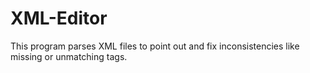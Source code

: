 # XML-Editor
This program parses XML files to point out and fix inconsistencies like missing or unmatching tags.
